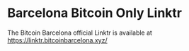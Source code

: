 # Barcelona Bitcoin Only Linktr

The Bitcoin Barcelona official Linktr is available at https://linktr.bitcoinbarcelona.xyz/
